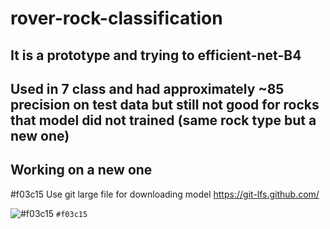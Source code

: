 # rover-rock-classification

##  It is a prototype and trying to efficient-net-B4 

## Used in 7 class and had approximately ~85 precision on test data but still not good for rocks that model did not trained (same rock type but a new one) 

## Working on a new one 

#f03c15 Use git large file for downloading model https://git-lfs.github.com/

![#f03c15](https://via.placeholder.com/15/f03c15/000000?text=+) `#f03c15`
